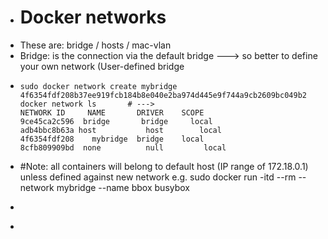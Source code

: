 - # Docker networks
- These are: bridge / hosts  / mac-vlan
- Bridge: is the connection via the default bridge ---> so better to define your own network (User-defined bridge
- ```
  sudo docker network create mybridge
  4f6354fdf208b37ee919fcb184b8e040e2ba974d445e9f744a9cb2609bc049b2
  docker network ls       # --->
  NETWORK ID     NAME       DRIVER    SCOPE
  9ce45ca2c596  bridge       bridge     local
  adb4bbc8b63a host           host        local
  4f6354fdf208    mybridge  bridge    local
  8cfb809909bd  none          null         local
- #Note: all containers will belong to default host (IP range of 172.18.0.1) unless defined against new network
  e.g. 
  sudo docker run -itd --rm --network mybridge --name bbox busybox
- ```
-